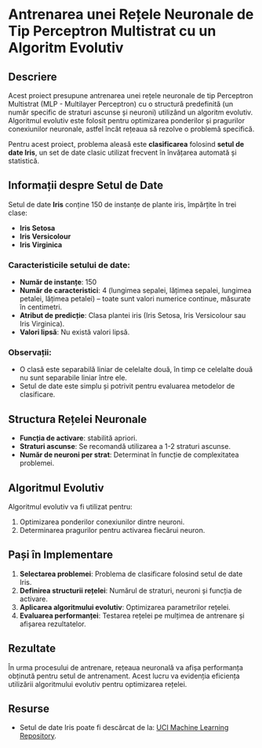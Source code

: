 # Antrenarea unei Rețele Neuronale de Tip Perceptron Multistrat cu un Algoritm Evolutiv

## Descriere

Acest proiect presupune antrenarea unei rețele neuronale de tip Perceptron Multistrat (MLP - Multilayer Perceptron) cu o structură predefinită (un număr specific de straturi ascunse și neuroni) utilizând un algoritm evolutiv. Algoritmul evolutiv este folosit pentru optimizarea ponderilor și pragurilor conexiunilor neuronale, astfel încât rețeaua să rezolve o problemă specifică.

Pentru acest proiect, problema aleasă este **clasificarea** folosind **setul de date Iris**, un set de date clasic utilizat frecvent în învățarea automată și statistică.

## Informații despre Setul de Date

Setul de date **Iris** conține 150 de instanțe de plante iris, împărțite în trei clase:
- **Iris Setosa**
- **Iris Versicolour**
- **Iris Virginica**

### Caracteristicile setului de date:
- **Număr de instanțe**: 150
- **Număr de caracteristici**: 4 (lungimea sepalei, lățimea sepalei, lungimea petalei, lățimea petalei) – toate sunt valori numerice continue, măsurate în centimetri.
- **Atribut de predicție**: Clasa plantei iris (Iris Setosa, Iris Versicolour sau Iris Virginica).
- **Valori lipsă**: Nu există valori lipsă.

### Observații:
- O clasă este separabilă liniar de celelalte două, în timp ce celelalte două nu sunt separabile liniar între ele.
- Setul de date este simplu și potrivit pentru evaluarea metodelor de clasificare.

## Structura Rețelei Neuronale

- **Funcția de activare**: stabilită apriori.
- **Straturi ascunse**: Se recomandă utilizarea a 1-2 straturi ascunse.
- **Număr de neuroni per strat**: Determinat în funcție de complexitatea problemei.

## Algoritmul Evolutiv

Algoritmul evolutiv va fi utilizat pentru:
1. Optimizarea ponderilor conexiunilor dintre neuroni.
2. Determinarea pragurilor pentru activarea fiecărui neuron.

## Pași în Implementare

1. **Selectarea problemei**: Problema de clasificare folosind setul de date Iris.
2. **Definirea structurii rețelei**: Numărul de straturi, neuroni și funcția de activare.
3. **Aplicarea algoritmului evolutiv**: Optimizarea parametrilor rețelei.
4. **Evaluarea performanței**: Testarea rețelei pe mulțimea de antrenare și afișarea rezultatelor.

## Rezultate

În urma procesului de antrenare, rețeaua neuronală va afișa performanța obținută pentru setul de antrenament. Acest lucru va evidenția eficiența utilizării algoritmului evolutiv pentru optimizarea rețelei.

## Resurse

- Setul de date Iris poate fi descărcat de la: [UCI Machine Learning Repository](https://archive.ics.uci.edu/ml/datasets/Iris).
